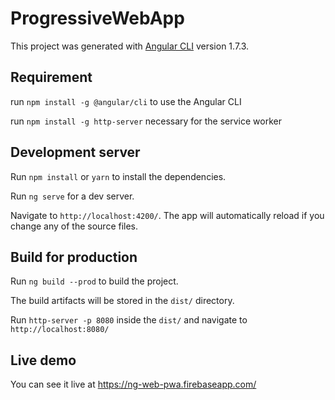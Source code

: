# ProgressiveWebApp

This project was generated with [Angular CLI](https://github.com/angular/angular-cli) version 1.7.3.

## Requirement

run `npm install -g @angular/cli` to use the Angular CLI

run `npm install -g http-server` necessary for the service worker

## Development server

Run `npm install` or `yarn` to install the dependencies. 

Run `ng serve` for a dev server. 

Navigate to `http://localhost:4200/`. The app will automatically reload if you change any of the source files.

## Build for production

Run `ng build --prod` to build the project. 

The build artifacts will be stored in the `dist/` directory.

Run `http-server -p 8080` inside the `dist/` and navigate to `http://localhost:8080/`

## Live demo

You can see it live at https://ng-web-pwa.firebaseapp.com/
